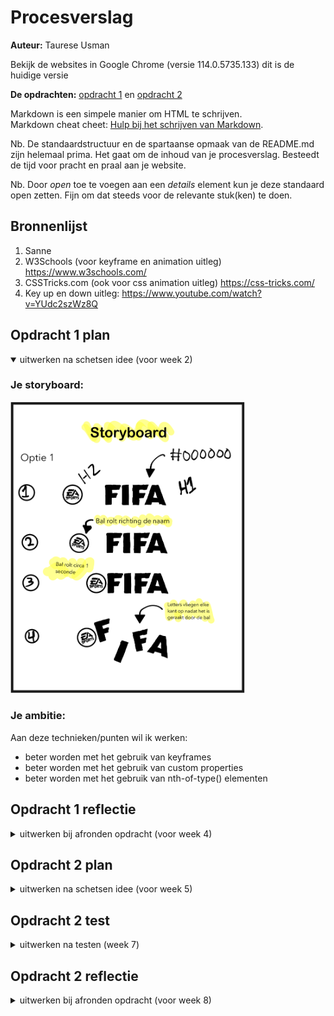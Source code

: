 # Procesverslag
**Auteur:** Taurese Usman

Bekijk de websites in Google Chrome (versie 114.0.5735.133) dit is de huidige versie

**De opdrachten:** [opdracht 1](opdracht1/index.html) en [opdracht 2](opdracht2/index.html)


Markdown is een simpele manier om HTML te schrijven.  
Markdown cheat cheet: [Hulp bij het schrijven van Markdown](https://github.com/adam-p/markdown-here/wiki/Markdown-Cheatsheet).

Nb. De standaardstructuur en de spartaanse opmaak van de README.md zijn helemaal prima. Het gaat om de inhoud van je procesverslag. Besteedt de tijd voor pracht en praal aan je website.

Nb. Door *open* toe te voegen aan een *details* element kun je deze standaard open zetten. Fijn om dat steeds voor de relevante stuk(ken) te doen.



## Bronnenlijst
  1. Sanne
  2. W3Schools (voor keyframe en animation uitleg) https://www.w3schools.com/
  3. CSSTricks.com (ook voor css animation uitleg)  https://css-tricks.com/ 
  4. Key up en down uitleg: https://www.youtube.com/watch?v=YUdc2szWz8Q



## Opdracht 1 plan

<details open>
  <summary>uitwerken na schetsen idee (voor week 2)</summary>


  ### Je storyboard:
  <img src="readme-images/storyboard.png" width="375px" alt="storyboard voor opdracht 1">


  ### Je ambitie: 
  Aan deze technieken/punten wil ik werken:
  - beter worden met het gebruik van keyframes
  - beter worden met het gebruik van custom properties
  - beter worden met het gebruik van nth-of-type() elementen
 
</details>



## Opdracht 1 reflectie

<details>
  <summary>uitwerken bij afronden opdracht (voor week 4)</summary>


  ### Je uitkomst - karakteristiek screenshot(s):
  <img src="readme-images/werkende-animatie1.png" width="375px" alt="uitomst opdracht 1 animatie statisch">
  
  <img src="readme-images/werkende-animatie2.png" width="375px" alt="uitomst opdracht 1 animatie bezig">
  
  <img src="readme-images/werkende-animatie-darkmode1.png" width="375px" alt="uitomst opdracht 1 darkmode animatie statisch">
  
  <img src="readme-images/werkende-animatie-darkmode2.png" width="375px" alt="uitomst opdracht 1 darkmode animatie bezig">
  
  Het maken van de animatie ging erg goed, ik had veel plezier met het maken van een animatie die ik zelf had bedacht. 


  ### Dit ging goed/Heb ik geleerd: 
  Korte omschrijving met plaatje(s)

 
  
  
  
  <img src="readme-images/wel-gelukt1.png" width="375px" alt="top">
  
  <strong>Custom Properties/Darkmode:</strong>
  Dit ging ook erg goed omdat ik dit ook al vorige keer ervaring mee had opgebouwd, ik vind dit verder ook een handige manier om alle 
  kleuren goed te groeperen. Ook vond ik het erg leuk en handig om te zien dat de kleuren van de website worden aangepast door de 
  instelling van mijn laptop.
  
  
  
  
  
  <img src="readme-images/wel-gelukt2.png" width="375px" alt="top">
  
  <strong>Animatie Letters:</strong>
  Dit ging erg goed, ik had al snel uitgevogeld met behulp van sanne hoe ik keyframes kan gebruiken en hierop heb ik verder gebouwd tot ik 
  een animatie heb gecreerd waar ik tevreden mee was. 
  
  
  
  
  <img src="readme-images/wel-gelukt3.png" width="375px" alt="top">
  
  <strong>Animatie balletje:</strong>
  Het animeren van het balletje vond ik erg leuk omdat dit in combinatie met de letters een volledig geheel toont, het balletje raakt de 
  letters aan en deze vliegen weg. Het was ook erg leuk om dit precies te timen qua locatie en tijd. 
  
  
  
  
  <img src="readme-images/wel-gelukt4.png" width="375px" alt="top">
  
  <strong>Responsive voor diverse apparaten:</strong>
  Dat ging erg goed, omdat ik dit de vorige keer ook al had gedaan wist ik nog grotendeels hoe dit moest     
  desondanks dat al een half jaar geleden is. Ik ben erg tevreden over hoe de website er uitziet op desktop en mobiele apparaten.
  


  
  
  ### Dit was lastig/Is niet gelukt:
  Korte omschrijving met plaatje(s)

  <img src="readme-images/niet-gelukt1.png" width="375px" alt="top">
  
  
  <strong>Reduced Motion:</strong>
  
  Met het maken van de reduced motion ging het niet zo goed, het is mij jammergenoeg niet gelukt.
  Ik heb van alles geprobeert (artikelen lezen, videos bekijken, het internet uitgebreid uitkammen) maar tervergeefs. 
</details>



## Opdracht 2 plan

<details>
  <summary>uitwerken na schetsen idee (voor week 5)</summary>


  ### Je ontwerp:
  <img src="readme-images/storyboard2.png" width="375px" alt="ontwerp opdracht 2">


  ### Je ambitie: 
  Aan deze technieken/punten wil ik werken:
  - JavaScript Skills
  - Custom properties onder de knie krijgen 
  - Vindingrijk zijn qua JavaScript
  
</details>



## Opdracht 2 test

<details>
  <summary>uitwerken na testen (week 7)</summary>

  Neem minimaal 5 bevindingen op:



  ### Bevinding 1:
  Je kan nog niet de arrow buttons gebruiken omdat de li zelf niet word geselecteerd.
  
  <img src="readme-images/probleem1-1.png" width="375px" alt="probleem1">
   <img src="readme-images/probleem1-2.png" width="375px" alt="probleem1-2">

  #### oplossing:
  Dit heb ik gefixed om aan de li's een tabelindex te geven, nu worden ze geselecteerd wanneer ik er op druk en werken de arrow up en down   buttons goed.
  
  <img src="readme-images/oplossing1-1.png" width="375px" alt="oplossing1">
  <img src="readme-images/oplossing1-2.png" width="375px" alt="oplossing1-2">



  ### Bevinding 2:
  Op het moment van het testen was de desktop versie nog niet gefixt, deze zag er niet zo uit als het storyboard. 
  
   <img src="readme-images/probleem2.png" width="375px" alt="probleem2">
 
  

  #### oplossing:
  Dit heb ik gefixt met een mediaquery en de onderstaande code. 
  
   <img src="readme-images/oplossing2.png" width="375px" alt="oplossing2">


  ### Bevinding 3:
  Er toonde geen animatie bij het drukken van de pijltjes knoppen, de tekst veranderde en plaats veranderde maar je zag niet dat dit 
  gebeurde.
  
 <img src="readme-images/probleem3-1.png" width="375px" alt="probleem3">
 <img src="readme-images/probleem3-2.png" width="375px" alt="probleem3">
 <img src="readme-images/probleem3-3.png" width="375px" alt="probleem3">
  
  
   #### oplossing:
  Met behulp van het internet ben ik erachter gekomen hoe ik dit kan fixen, dit kan ik doen d.m.v het aanmaken van een class in de javascript, dit ziet er zo uit.
  
  <img src="readme-images/oplossing3-1.png" width="375px" alt="oplossing3">
  <img src="readme-images/oplossing3-2.png" width="375px" alt="oplossing3">
  <img src="readme-images/oplossing3-3.png" width="375px" alt="oplossing3">
  
  
  ### Bevinding 4:
  Tijdens het testen voor mobiel kwam ik er al snel achter dat de pijltjes knopjes niet werkte. 
  
  
   #### oplossing:
Dit was een erg makkelijke oplossing om te toe te passen, ik hoefde alleen 'Touchstart' toe te voegen bij de eventlistener.
  
  <img src="readme-images/oplossing4.png" width="375px" alt="oplossing4">
  
  
</details>



## Opdracht 2 reflectie

<details>
  <summary>uitwerken bij afronden opdracht (voor week 8)</summary>

  ### Je uitkomst - karakteristiek screenshot(s):
  <img src="readme-images/volledig-beeld.png" width="375px" alt="uitkomst opdracht 2">
  Desktop versie van de site
  
  <img src="readme-images/volledig-mobiel1.png" width="375px" alt="uitkomst opdracht 2">
  Mobiele versie van de site
  
  <img src="readme-images/volledig-mobiel2.png" width="375px" alt="uitkomst opdracht 2">
  Mini mobiele versie van de site (was mobile first begonnen maar niet zo klein)


  ### Dit ging goed/Heb ik geleerd: 
  Korte omschrijving met plaatje(s)

  <img src="readme-images/dummy-plaatje.svg" width="375px" alt="top">


  ### Dit was lastig/Is niet gelukt:
  Korte omschrijving met plaatje(s)

  <img src="readme-images/dummy-plaatje.svg" width="375px" alt="bummer">
</details>
